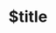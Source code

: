 ---
title: $title
second_title: Aspose.ZIP för .NET API-referens
description: $description
type: docs
weight: $weight
url: /sv/net/$ref/
---